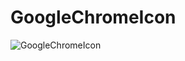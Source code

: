 # GoogleChromeIcon

![GoogleChromeIcon](https://gtihub.com/whoisnian/GoogleChromeIcon/blob/master/GoogleChromeIcon.gif)
